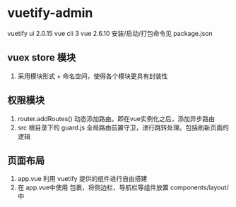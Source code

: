 # vuetify-admin
vuetify ui 2.0.15
vue cli 3
vue 2.6.10
安装/启动/打包命令见 package.json

## vuex store 模块
1. 采用模块形式 + 命名空间，使得各个模块更具有封装性

## 权限模块
1. router.addRoutes() 动态添加路由。即在vue实例化之后，添加异步路由
2. src 根目录下的 guard.js 全局路由前置守卫，进行跳转处理。包括刷新页面的逻辑

## 页面布局
1. app.vue 利用 vuetify 提供的组件进行自由搭建
2. 在 app.vue中使用 <v-app></v-app>包裹，将侧边栏，导航栏等组件放置 components/layout/ 中
